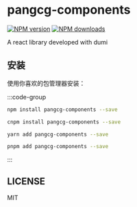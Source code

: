 # pangcg-components

[![NPM version](https://img.shields.io/npm/v/pangcg-components.svg?style=flat)](https://npmjs.org/package/pangcg-components)
[![NPM downloads](http://img.shields.io/npm/dm/pangcg-components.svg?style=flat)](https://npmjs.org/package/pangcg-components)

A react library developed with dumi

## 安装

使用你喜欢的包管理器安装：

:::code-group

```bash [npm]
npm install pangcg-components --save
```

```bash [cnpm]
cnpm install pangcg-components --save
```

```bash [yarn]
yarn add pangcg-components --save
```

```bash [pnpm]
pnpm add pangcg-components --save
```

:::

<!--
## Development

```bash
# install dependencies
$ yarn install

# develop library by docs demo
$ yarn start

# build library source code
$ yarn run build

# build library source code in watch mode
$ yarn run build:watch

# build docs
$ yarn run docs:build

# check your project for potential problems
$ yarn run doctor
``` -->

## LICENSE

MIT
